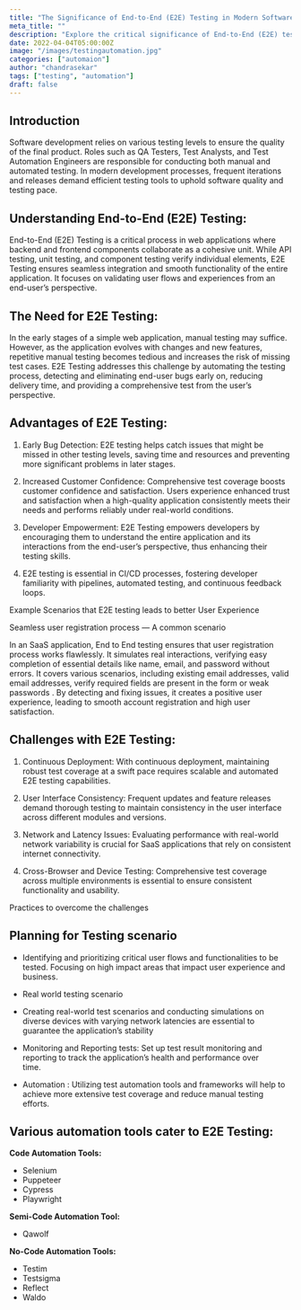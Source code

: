 ```yaml
---
title: "The Significance of End-to-End (E2E) Testing in Modern Software Development"
meta_title: ""
description: "Explore the critical significance of End-to-End (E2E) testing in modern software development. From comprehensive validation to early bug detection, discover how E2E testing ensures seamless user experiences, boosts confidence in releases, and drives continuous improvement in software quality."
date: 2022-04-04T05:00:00Z
image: "/images/testingautomation.jpg"
categories: ["automaion"]
author: "chandrasekar"
tags: ["testing", "automation"]
draft: false
---
```




## Introduction
  
Software development relies on various testing levels to ensure the quality of the final product. Roles such as QA Testers, Test Analysts, and Test Automation Engineers are responsible for conducting both manual and automated testing. In modern development processes, frequent iterations and releases demand efficient testing tools to uphold software quality and testing pace.

## Understanding End-to-End (E2E) Testing:

End-to-End (E2E) Testing is a critical process in web applications where backend and frontend components collaborate as a cohesive unit. While API testing, unit testing, and component testing verify individual elements, E2E Testing ensures seamless integration and smooth functionality of the entire application. It focuses on validating user flows and experiences from an end-user’s perspective.

## The Need for E2E Testing:

In the early stages of a simple web application, manual testing may suffice. However, as the application evolves with changes and new features, repetitive manual testing becomes tedious and increases the risk of missing test cases. E2E Testing addresses this challenge by automating the testing process, detecting and eliminating end-user bugs early on, reducing delivery time, and providing a comprehensive test from the user’s perspective.

## Advantages of E2E Testing:

1. Early Bug Detection: E2E testing helps catch issues that might be missed in other testing levels, saving time and resources and preventing more significant problems in later stages.

2. Increased Customer Confidence: Comprehensive test coverage boosts customer confidence and satisfaction. Users experience enhanced trust and satisfaction when a high-quality application consistently meets their needs and performs reliably under real-world conditions.

3. Developer Empowerment: E2E Testing empowers developers by encouraging them to understand the entire application and its interactions from the end-user’s perspective, thus enhancing their testing skills.

4. E2E testing is essential in CI/CD processes, fostering developer familiarity with pipelines, automated testing, and continuous feedback loops.

Example Scenarios that E2E testing leads to better User Experience

Seamless user registration process — A common scenario

In an SaaS application, End to End testing ensures that user registration process works flawlessly. It simulates real interactions, verifying easy completion of essential details like name, email, and password without errors. It covers various scenarios, including existing email addresses, valid email addresses, verify required fields are present in the form or weak passwords . By detecting and fixing issues, it creates a positive user experience, leading to smooth account registration and high user satisfaction.

## Challenges with E2E Testing:

1. Continuous Deployment: With continuous deployment, maintaining robust test coverage at a swift pace requires scalable and automated E2E testing capabilities.

2. User Interface Consistency: Frequent updates and feature releases demand thorough testing to maintain consistency in the user interface across different modules and versions.

3. Network and Latency Issues: Evaluating performance with real-world network variability is crucial for SaaS applications that rely on consistent internet connectivity.

4. Cross-Browser and Device Testing: Comprehensive test coverage across multiple environments is essential to ensure consistent functionality and usability.

Practices to overcome the challenges


## Planning for Testing scenario

 - Identifying and prioritizing critical user flows and functionalities to be tested. Focusing on high impact areas that impact user
   experience and business.
   
 - Real world testing scenario

 - Creating real-world test scenarios and conducting simulations on diverse devices with varying network latencies are essential to   
   guarantee the application’s stability

 - Monitoring and Reporting tests: Set up test result monitoring and reporting to track the application’s health and performance over   
   time. 

 - Automation : Utilizing test automation tools and frameworks will help to achieve more extensive test coverage and reduce manual testing   
   efforts.


## Various automation tools cater to E2E Testing:

  
**Code Automation Tools:**
  
 - Selenium
 - Puppeteer
 - Cypress
 - Playwright

**Semi-Code Automation Tool:**
 - Qawolf

 **No-Code Automation Tools:**

 - Testim
 - Testsigma
 - Reflect
 - Waldo

